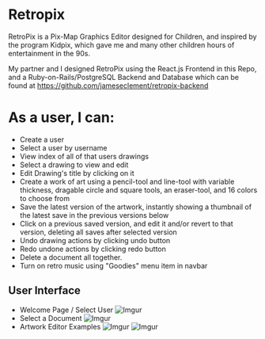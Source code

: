 # Retropix

RetroPix is a Pix-Map Graphics Editor designed for Children, and inspired by the program Kidpix, which gave me and many other children hours of entertainment in the 90s. 

My partner and I designed RetroPix using the React.js Frontend in this Repo, and a Ruby-on-Rails/PostgreSQL Backend and Database which can be found at https://github.com/jameseclement/retropix-backend

# As a user, I can:

- Create a user 
- Select a user by username
- View index of all of that users drawings
- Select a drawing to view and edit
- Edit Drawing's title by clicking on it
- Create a work of art using a pencil-tool and line-tool with variable thickness, dragable circle and square tools, an eraser-tool, and 16 colors to choose from 
- Save the latest version of the artwork, instantly showing a thumbnail of the latest save in the previous versions below
- Click on a previous saved version, and edit it and/or revert to that version, deleting all saves after selected version
- Undo drawing actions by clicking undo button
- Redo undone actions by clicking redo button
- Delete a document all together. 
- Turn on retro music using "Goodies" menu item in navbar


## User Interface

- Welcome Page / Select User
  ![Imgur](https://i.imgur.com/CLvSmAD.png)
- Select a Document
  ![Imgur](https://i.imgur.com/CJl7Yr3.png)
- Artwork Editor Examples
  ![Imgur](https://i.imgur.com/3sTDLYW.png)
  ![Imgur](https://i.imgur.com/a6CxJJq.png)
